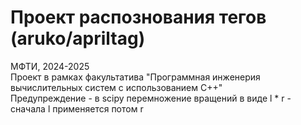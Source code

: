 # Проект распознования тегов (aruko/apriltag)
МФТИ, 2024-2025 \
Проект в рамках факультатива "Программная инженерия вычислительных систем с использованием С++" \
Предупреждение - в scipy перемножение вращений в виде l * r - сначала l применяется потом r
